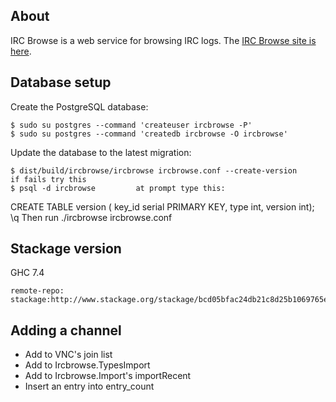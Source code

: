 ## About

IRC Browse is a web service for browsing IRC logs. The [IRC Browse site is here](http://ircbrowse.net/).

## Database setup

Create the PostgreSQL database:

    $ sudo su postgres --command 'createuser ircbrowse -P'
    $ sudo su postgres --command 'createdb ircbrowse -O ircbrowse'

Update the database to the latest migration:

    $ dist/build/ircbrowse/ircbrowse ircbrowse.conf --create-version
    if fails try this
    $ psql -d ircbrowse         at prompt type this:

   CREATE TABLE version (
   key_id serial PRIMARY KEY,
   type int,
   version int);
   \q
   Then run ./ircbrowse ircbrowse.conf
  

## Stackage version

GHC 7.4

    remote-repo: stackage:http://www.stackage.org/stackage/bcd05bfac24db21c8d25b1069765e3d4d7037ee3

## Adding a channel

* Add to VNC's join list
* Add to Ircbrowse.TypesImport
* Add to Ircbrowse.Import's importRecent
* Insert an entry into entry_count
